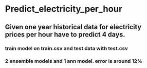# Predict_electricity_per_hour


## Given one year historical data for electricity prices per hour have to predict 4 days.

### train model on train.csv and test data with test.csv

### 2 ensemble models and 1 ann model. error is around 12%
